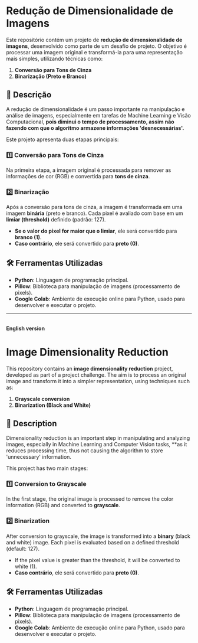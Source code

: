 # Redução de Dimensionalidade de Imagens  

Este repositório contém um projeto de **redução de dimensionalidade de imagens**, desenvolvido como parte de um desafio de projeto. O objetivo é processar uma imagem original e transformá-la para uma representação mais simples, utilizando técnicas como:  

1. **Conversão para Tons de Cinza**  
2. **Binarização (Preto e Branco)**  

## 📜 Descrição  

A redução de dimensionalidade é um passo importante na manipulação e análise de imagens, especialmente em tarefas de Machine Learning e Visão Computacional, **pois diminui o tempo de processamento, assim não fazendo com que o algoritmo armazene informações 'desnecessárias'.**

Este projeto apresenta duas etapas principais:  

### 1️⃣ Conversão para Tons de Cinza  

Na primeira etapa, a imagem original é processada para remover as informações de cor (RGB) e convertida para **tons de cinza**. 

### 2️⃣ Binarização  

Após a conversão para tons de cinza, a imagem é transformada em uma imagem **binária** (preto e branco). Cada pixel é avaliado com base em um **limiar (threshold)** definido (padrão: 127).  

- **Se o valor do pixel for maior que o limiar**, ele será convertido para **branco (1)**.  
- **Caso contrário**, ele será convertido para **preto (0)**.  

## 🛠️ Ferramentas Utilizadas  

- **Python**: Linguagem de programação principal.  
- **Pillow**: Biblioteca para manipulação de imagens (processamento de pixels).  
- **Google Colab**: Ambiente de execução online para Python, usado para desenvolver e executar o projeto.  <br>

***

<br>**English version**

# Image Dimensionality Reduction  

This repository contains an **image dimensionality reduction** project, developed as part of a project challenge. The aim is to process an original image and transform it into a simpler representation, using techniques such as:  

1. **Grayscale conversion**  
2. **Binarization (Black and White)**  

## 📜 Description  

Dimensionality reduction is an important step in manipulating and analyzing images, especially in Machine Learning and Computer Vision tasks, **as it reduces processing time, thus not causing the algorithm to store 'unnecessary' information.

This project has two main stages:  

### 1️⃣ Conversion to Grayscale  

In the first stage, the original image is processed to remove the color information (RGB) and converted to **grayscale**. 

### 2️⃣ Binarization  

After conversion to grayscale, the image is transformed into a **binary** (black and white) image. Each pixel is evaluated based on a defined threshold (default: 127).  

- If the pixel value is greater than the threshold, it will be converted to white (1).  
- **Caso contrário**, ele será convertido para **preto (0)**.  

## 🛠️ Ferramentas Utilizadas  

- **Python**: Linguagem de programação principal.  
- **Pillow**: Biblioteca para manipulação de imagens (processamento de pixels).  
- **Google Colab**: Ambiente de execução online para Python, usado para desenvolver e executar o projeto.  <br>
